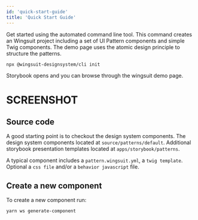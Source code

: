 ```yaml
---
id: 'quick-start-guide'
title: 'Quick Start Guide'
---
```


Get started using the automated command line tool. This command creates an Wingsuit project including a set of UI Pattern components and simple Twig components. 
The demo page uses the atomic design principle to structure the patterns.

```sh
npx @wingsuit-designsystem/cli init
```

Storybook opens and you can browse through the wingsuit demo page.

# SCREENSHOT

## Source code
A good starting point is to checkout the design system components.
The design system components located at `source/patterns/default`. Additional storybook presentation templates located at  `apps/storybook/patterns`.

A typical component includes a `pattern.wingsuit.yml`, a `twig template`. Optional a `css file` and/or a `behavior javascript` file. 
## Create a new component
To create a new component run:

`yarn ws generate-component`
